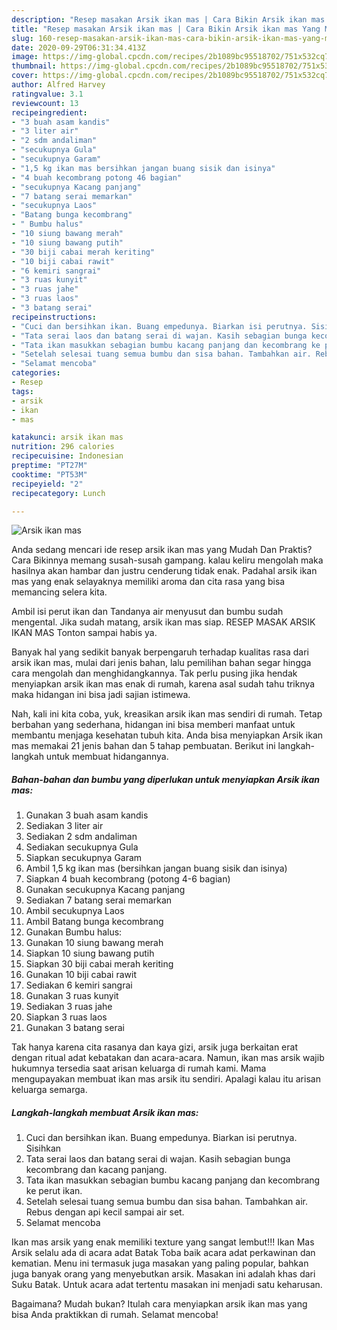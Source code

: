 ```yaml
---
description: "Resep masakan Arsik ikan mas | Cara Bikin Arsik ikan mas Yang Mudah Dan Praktis"
title: "Resep masakan Arsik ikan mas | Cara Bikin Arsik ikan mas Yang Mudah Dan Praktis"
slug: 160-resep-masakan-arsik-ikan-mas-cara-bikin-arsik-ikan-mas-yang-mudah-dan-praktis
date: 2020-09-29T06:31:34.413Z
image: https://img-global.cpcdn.com/recipes/2b1089bc95518702/751x532cq70/arsik-ikan-mas-foto-resep-utama.jpg
thumbnail: https://img-global.cpcdn.com/recipes/2b1089bc95518702/751x532cq70/arsik-ikan-mas-foto-resep-utama.jpg
cover: https://img-global.cpcdn.com/recipes/2b1089bc95518702/751x532cq70/arsik-ikan-mas-foto-resep-utama.jpg
author: Alfred Harvey
ratingvalue: 3.1
reviewcount: 13
recipeingredient:
- "3 buah asam kandis"
- "3 liter air"
- "2 sdm andaliman"
- "secukupnya Gula"
- "secukupnya Garam"
- "1,5 kg ikan mas bersihkan jangan buang sisik dan isinya"
- "4 buah kecombrang potong 46 bagian"
- "secukupnya Kacang panjang"
- "7 batang serai memarkan"
- "secukupnya Laos"
- "Batang bunga kecombrang"
- " Bumbu halus"
- "10 siung bawang merah"
- "10 siung bawang putih"
- "30 biji cabai merah keriting"
- "10 biji cabai rawit"
- "6 kemiri sangrai"
- "3 ruas kunyit"
- "3 ruas jahe"
- "3 ruas laos"
- "3 batang serai"
recipeinstructions:
- "Cuci dan bersihkan ikan. Buang empedunya. Biarkan isi perutnya. Sisihkan"
- "Tata serai laos dan batang serai di wajan. Kasih sebagian bunga kecombrang dan kacang panjang."
- "Tata ikan masukkan sebagian bumbu kacang panjang dan kecombrang ke perut ikan."
- "Setelah selesai tuang semua bumbu dan sisa bahan. Tambahkan air. Rebus dengan api kecil sampai air set."
- "Selamat mencoba"
categories:
- Resep
tags:
- arsik
- ikan
- mas

katakunci: arsik ikan mas 
nutrition: 296 calories
recipecuisine: Indonesian
preptime: "PT27M"
cooktime: "PT53M"
recipeyield: "2"
recipecategory: Lunch

---
```



![Arsik ikan mas](https://img-global.cpcdn.com/recipes/2b1089bc95518702/751x532cq70/arsik-ikan-mas-foto-resep-utama.jpg)

Anda sedang mencari ide resep arsik ikan mas yang Mudah Dan Praktis? Cara Bikinnya memang susah-susah gampang. kalau keliru mengolah maka hasilnya akan hambar dan justru cenderung tidak enak. Padahal arsik ikan mas yang enak selayaknya memiliki aroma dan cita rasa yang bisa memancing selera kita.

Ambil isi perut ikan dan Tandanya air menyusut dan bumbu sudah mengental. Jika sudah matang, arsik ikan mas siap. RESEP MASAK ARSIK IKAN MAS Tonton sampai habis ya.

Banyak hal yang sedikit banyak berpengaruh terhadap kualitas rasa dari arsik ikan mas, mulai dari jenis bahan, lalu pemilihan bahan segar hingga cara mengolah dan menghidangkannya. Tak perlu pusing jika hendak menyiapkan arsik ikan mas enak di rumah, karena asal sudah tahu triknya maka hidangan ini bisa jadi sajian istimewa.


Nah, kali ini kita coba, yuk, kreasikan arsik ikan mas sendiri di rumah. Tetap berbahan yang sederhana, hidangan ini bisa memberi manfaat untuk membantu menjaga kesehatan tubuh kita. Anda bisa menyiapkan Arsik ikan mas memakai 21 jenis bahan dan 5 tahap pembuatan. Berikut ini langkah-langkah untuk membuat hidangannya.

<!--inarticleads1-->

##### Bahan-bahan dan bumbu yang diperlukan untuk menyiapkan Arsik ikan mas:

1. Gunakan 3 buah asam kandis
1. Sediakan 3 liter air
1. Sediakan 2 sdm andaliman
1. Sediakan secukupnya Gula
1. Siapkan secukupnya Garam
1. Ambil 1,5 kg ikan mas (bersihkan jangan buang sisik dan isinya)
1. Siapkan 4 buah kecombrang (potong 4-6 bagian)
1. Gunakan secukupnya Kacang panjang
1. Sediakan 7 batang serai memarkan
1. Ambil secukupnya Laos
1. Ambil Batang bunga kecombrang
1. Gunakan  Bumbu halus:
1. Gunakan 10 siung bawang merah
1. Siapkan 10 siung bawang putih
1. Siapkan 30 biji cabai merah keriting
1. Gunakan 10 biji cabai rawit
1. Sediakan 6 kemiri sangrai
1. Gunakan 3 ruas kunyit
1. Sediakan 3 ruas jahe
1. Siapkan 3 ruas laos
1. Gunakan 3 batang serai


Tak hanya karena cita rasanya dan kaya gizi, arsik juga berkaitan erat dengan ritual adat kebatakan dan acara-acara. Namun, ikan mas arsik wajib hukumnya tersedia saat arisan keluarga di rumah kami. Mama mengupayakan membuat ikan mas arsik itu sendiri. Apalagi kalau itu arisan keluarga semarga. 

<!--inarticleads2-->

##### Langkah-langkah membuat Arsik ikan mas:

1. Cuci dan bersihkan ikan. Buang empedunya. Biarkan isi perutnya. Sisihkan
1. Tata serai laos dan batang serai di wajan. Kasih sebagian bunga kecombrang dan kacang panjang.
1. Tata ikan masukkan sebagian bumbu kacang panjang dan kecombrang ke perut ikan.
1. Setelah selesai tuang semua bumbu dan sisa bahan. Tambahkan air. Rebus dengan api kecil sampai air set.
1. Selamat mencoba


Ikan mas arsik yang enak memiliki texture yang sangat lembut!!! Ikan Mas Arsik selalu ada di acara adat Batak Toba baik acara adat perkawinan dan kematian. Menu ini termasuk juga masakan yang paling popular, bahkan juga banyak orang yang menyebutkan arsik. Masakan ini adalah khas dari Suku Batak. Untuk acara adat tertentu masakan ini menjadi satu keharusan. 

Bagaimana? Mudah bukan? Itulah cara menyiapkan arsik ikan mas yang bisa Anda praktikkan di rumah. Selamat mencoba!
